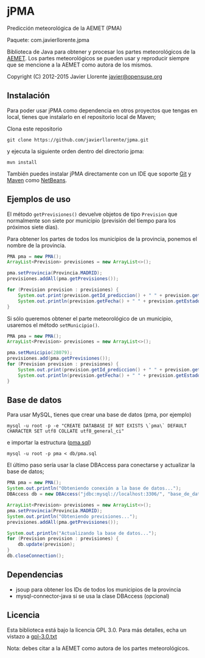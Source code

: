 jPMA
======
Predicción meteorológica de la AEMET (PMA)

Paquete: com.javierllorente.jpma

Biblioteca de Java para obtener y procesar los partes meteorológicos de la [AEMET](http://www.aemet.es/). Los partes meteorológicos se pueden usar y reproducir siempre que se mencione a la AEMET como autora de los mismos.

Copyright (C) 2012-2015 Javier Llorente <javier@opensuse.org>






Instalación
-------------


Para poder usar jPMA como dependencia en otros proyectos que tengas en local, 
tienes que instalarlo en el repositorio local de Maven;

Clona este repositorio
```
git clone https://github.com/javierllorente/jpma.git
```
y ejecuta la siguiente orden dentro del directorio jpma:
```
mvn install
``` 

También puedes instalar jPMA directamente con un IDE que 
soporte [Git](http://git-scm.com/) y [Maven](https://maven.apache.org/) como [NetBeans](http://www.netbeans.org/). 




Ejemplos de uso
---------------

El método `getPrevisiones()` devuelve objetos de tipo `Prevision` que normalmente son 
siete por municipio (previsión del tiempo para los próximos siete días).

Para obtener los partes de todos los municipios de la provincia, ponemos el nombre de la provincia.
```java
PMA pma = new PMA();
ArrayList<Prevision> previsiones = new ArrayList<>();

pma.setProvincia(Provincia.MADRID);
previsiones.addAll(pma.getPrevisiones());

for (Prevision prevision : previsiones) {
	System.out.print(prevision.getId_prediccion() + " " + prevision.getId() + " " + prevision.getMunicipio() + " ");
	System.out.println(prevision.getFecha() + " " + prevision.getEstado_cielo() + " " + prevision.getT_max() + "C " + prevision.getT_min() + "C");
}
```

Si sólo queremos obtener el parte meteorológico de un municipio, usaremos el método `setMunicipio()`.
```java
PMA pma = new PMA();
ArrayList<Prevision> previsiones = new ArrayList<>();

pma.setMunicipio(28079);
previsiones.add(pma.getPrevisiones());
for (Prevision prevision : previsiones) {
	System.out.print(prevision.getId_prediccion() + " " + prevision.getId() + " " + prevision.getMunicipio() + " ");
	System.out.println(prevision.getFecha() + " " + prevision.getEstado_cielo() + " " + prevision.getT_max() + "C " + prevision.getT_min() + "C");
}

```

Base de datos
-------------

Para usar MySQL, tienes que crear una base de datos (pma, por ejemplo)
```
mysql -u root -p -e "CREATE DATABASE IF NOT EXISTS \`pma\` DEFAULT CHARACTER SET utf8 COLLATE utf8_general_ci"
```
e importar la estructura ([pma.sql](db/pma.sql))
```
mysql -u root -p pma < db/pma.sql
```

El último paso sería usar la clase DBAccess para conectarse y actualizar la base de datos;
```java
PMA pma = new PMA();
System.out.println("Obteniendo conexión a la base de datos...");
DBAccess db = new DBAccess("jdbc:mysql://localhost:3306/", "base_de_datos", "usuario", "contraseña");

ArrayList<Prevision> previsiones = new ArrayList<>();
pma.setProvincia(Provincia.MADRID);
System.out.println("Obteniendo previsiones...");
previsiones.addAll(pma.getPrevisiones());

System.out.println("Actualizando la base de datos...");
for (Prevision prevision : previsiones) {
    db.update(prevision);
}
db.closeConnection();

```

Dependencias
------------
- jsoup para obtener los IDs de todos los municipios de la provincia
- mysql-connector-java si se usa la clase DBAccess (opcional)


Licencia
--------
Esta biblioteca está bajo la licencia GPL 3.0. 
Para más detalles, echa un vistazo a [gpl-3.0.txt](gpl-3.0.txt)

Nota: debes citar a la AEMET como autora de los partes meteorológicos.


